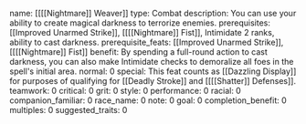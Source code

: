 name: [[[[Nightmare]] Weaver]]
type: Combat
description: You can use your ability to create magical darkness to terrorize enemies.
prerequisites: [[Improved Unarmed Strike]], [[[[Nightmare]] Fist]], Intimidate 2 ranks, ability to cast darkness.
prerequisite_feats: [[Improved Unarmed Strike]], [[[[Nightmare]] Fist]]
benefit: By spending a full-round action to cast darkness, you can also make Intimidate checks to demoralize all foes in the spell's initial area.
normal: 0
special: This feat counts as [[Dazzling Display]] for purposes of qualifying for [[Deadly Stroke]] and [[[[Shatter]] Defenses]].
teamwork: 0
critical: 0
grit: 0
style: 0
performance: 0
racial: 0
companion_familiar: 0
race_name: 0
note: 0
goal: 0
completion_benefit: 0
multiples: 0
suggested_traits: 0
